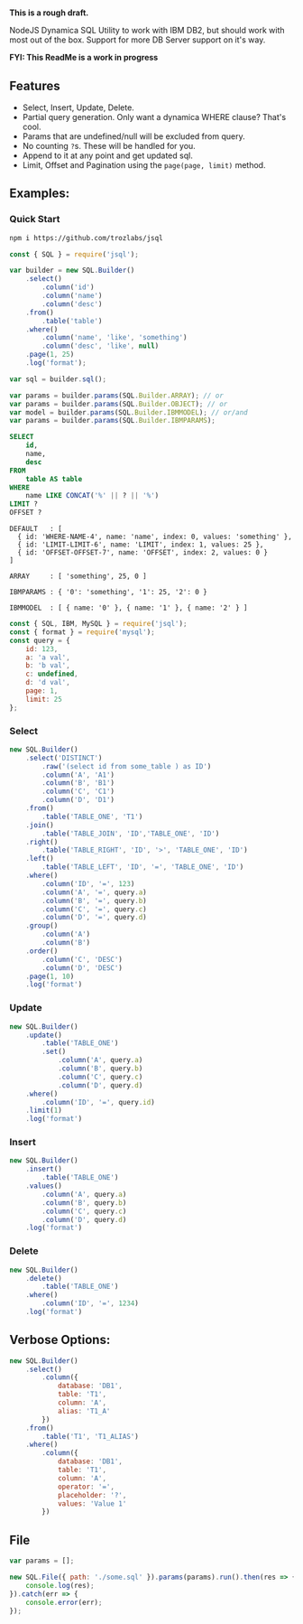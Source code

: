 #

**This is a rough draft.**

NodeJS Dynamica SQL Utility to work with IBM DB2, but should work with most out of the box. Support for more DB Server support on it's way.

__FYI: This ReadMe is a work in progress__

## Features

- Select, Insert, Update, Delete.
- Partial query generation. Only want a dynamica WHERE clause? That's cool. 
- Params that are undefined/null will be excluded from query. 
- No counting `?`s. These will be handled for you. 
- Append to it at any point and get updated sql.
- Limit, Offset and Pagination using the `page(page, limit)` method.

## Examples:

### Quick Start 

```bash
npm i https://github.com/trozlabs/jsql
```

```js
const { SQL } = require('jsql');

var builder = new SQL.Builder()
    .select()
        .column('id')
        .column('name')
        .column('desc')
    .from()
        .table('table')
    .where()
        .column('name', 'like', 'something')
        .column('desc', 'like', null)
    .page(1, 25)
    .log('format');

var sql = builder.sql();

var params = builder.params(SQL.Builder.ARRAY); // or
var params = builder.params(SQL.Builder.OBJECT); // or
var model = builder.params(SQL.Builder.IBMMODEL); // or/and
var params = builder.params(SQL.Builder.IBMPARAMS);
```

```sql
SELECT
    id,
    name,
    desc
FROM
    table AS table
WHERE 
    name LIKE CONCAT('%' || ? || '%')
LIMIT ?
OFFSET ?
```
```
DEFAULT   : [
  { id: 'WHERE-NAME-4', name: 'name', index: 0, values: 'something' },
  { id: 'LIMIT-LIMIT-6', name: 'LIMIT', index: 1, values: 25 },
  { id: 'OFFSET-OFFSET-7', name: 'OFFSET', index: 2, values: 0 }
]

ARRAY     : [ 'something', 25, 0 ]

IBMPARAMS : { '0': 'something', '1': 25, '2': 0 }

IBMMODEL  : [ { name: '0' }, { name: '1' }, { name: '2' } ]
```

```js
const { SQL, IBM, MySQL } = require('jsql');
const { format } = require('mysql');
const query = {
    id: 123,
    a: 'a val',
    b: 'b val',
    c: undefined,
    d: 'd val',
    page: 1,
    limit: 25
};
```

### Select

```js
new SQL.Builder()
    .select('DISTINCT')
        .raw('(select id from some_table ) as ID')
        .column('A', 'A1')
        .column('B', 'B1')
        .column('C', 'C1')
        .column('D', 'D1')
    .from()
        .table('TABLE_ONE', 'T1')
    .join()
        .table('TABLE_JOIN', 'ID','TABLE_ONE', 'ID')
    .right()
        .table('TABLE_RIGHT', 'ID', '>', 'TABLE_ONE', 'ID')
    .left()
        .table('TABLE_LEFT', 'ID', '=', 'TABLE_ONE', 'ID')
    .where()
        .column('ID', '=', 123)
        .column('A', '=', query.a)
        .column('B', '=', query.b)
        .column('C', '=', query.c)
        .column('D', '=', query.d)
    .group()
        .column('A')
        .column('B')
    .order()
        .column('C', 'DESC')
        .column('D', 'DESC')
    .page(1, 10)
    .log('format')
```
### Update

```js
new SQL.Builder()
    .update()
        .table('TABLE_ONE')
        .set()
            .column('A', query.a)
            .column('B', query.b)
            .column('C', query.c)
            .column('D', query.d)
    .where()
        .column('ID', '=', query.id)
    .limit(1)
    .log('format')
```

### Insert

```js
new SQL.Builder()
    .insert()
        .table('TABLE_ONE')
    .values()
        .column('A', query.a)
        .column('B', query.b)
        .column('C', query.c)
        .column('D', query.d)
    .log('format')
```

### Delete

```js
new SQL.Builder()
    .delete()
        .table('TABLE_ONE')
    .where()
        .column('ID', '=', 1234)
    .log('format')
```

## Verbose Options:

```js
new SQL.Builder()
    .select()
        .column({
            database: 'DB1',
            table: 'T1',
            column: 'A',
            alias: 'T1_A'
        })
    .from()
        .table('T1', 'T1_ALIAS')
    .where()
        .column({
            database: 'DB1',
            table: 'T1',
            column: 'A',
            operator: '=',
            placeholder: '?',
            values: 'Value 1'
        })
```

## File

```js
var params = [];

new SQL.File({ path: './some.sql' }).params(params).run().then(res => {
    console.log(res);
}).catch(err => {
    console.error(err);
});
```





